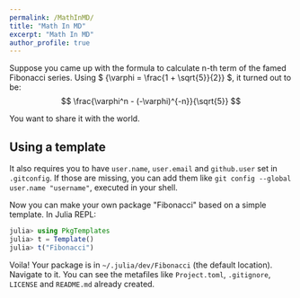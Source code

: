 ```yaml
---
permalink: /MathInMD/
title: "Math In MD"
excerpt: "Math In MD"
author_profile: true
---
```


<!-- https://github.com/zlatanvasovic/zlatanvasovic.github.io/edit/gh-pages/blog/2020/06/make-your-julia-package.md -->


Suppose you came up with the formula to calculate n-th term of the famed Fibonacci series.
Using $ {\varphi = \frac{1 + \sqrt{5}}{2}} $, it turned out to be:
$$ \frac{\varphi^n - (-\varphi)^{-n}}{\sqrt{5}} $$

You want to share it with the world.

## Using a template

It also requires you to have `user.name`, `user.email` and `github.user` set in `.gitconfig`.
If those are missing, you can add them like `git config --global user.name "username"`, executed in your shell.

Now you can make your own package "Fibonacci" based on a simple template. In Julia REPL:
```julia
julia> using PkgTemplates
julia> t = Template()
julia> t("Fibonacci")
```
Voila! Your package is in `~/.julia/dev/Fibonacci` (the default location).
Navigate to it.
You can see the metafiles like `Project.toml`, `.gitignore`, `LICENSE` and `README.md` already created.




